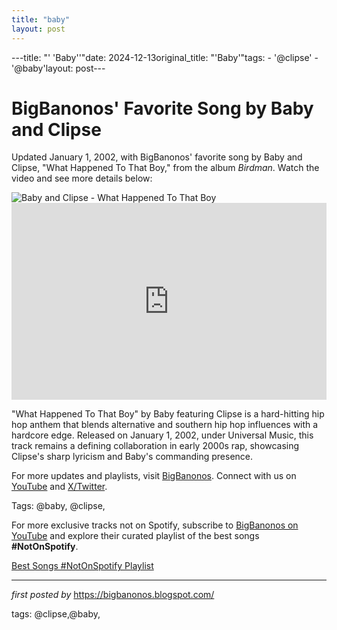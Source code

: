 ```yaml
---
title: "baby"
layout: post
---
```

---title: "' 'Baby''"date: 2024-12-13original_title: "'Baby'"tags:  - '@clipse'  - '@baby'layout: post---<!-- Post Title --><h1 >BigBanonos' Favorite Song by Baby and Clipse</h1> <!-- Introductory Text --><p >Updated January 1, 2002, with BigBanonos' favorite song by Baby and Clipse, "What Happened To That Boy," from the album *Birdman*. Watch the video and see more details below:</p> <!-- Featured Image --><div > <img src="https://i.ytimg.com/vi/MX6rC1krGp0/mqdefault.jpg" alt="Baby and Clipse - What Happened To That Boy" /></div> <!-- YouTube Video Embed --><div > <iframe width="100%" height="315" src="https://www.youtube.com/embed/MX6rC1krGp0" title="Baby ft. Clipse - What Happened To That Boy" frameborder="0" allow="accelerometer; autoplay; clipboard-write; encrypted-media; gyroscope; picture-in-picture; web-share" referrerpolicy="strict-origin-when-cross-origin" allowfullscreen></iframe></div> <!-- Song Information --><div > <p>"What Happened To That Boy" by Baby featuring Clipse is a hard-hitting hip hop anthem that blends alternative and southern hip hop influences with a hardcore edge. Released on January 1, 2002, under Universal Music, this track remains a defining collaboration in early 2000s rap, showcasing Clipse's sharp lyricism and Baby's commanding presence.</p></div> <!-- Footer Links --><div > <p>For more updates and playlists, visit <a href="https://bigbanonos.blogspot.com/" target="_blank">BigBanonos</a>. Connect with us on <a href="https://www.youtube.com/@BigBanonos" target="_blank">YouTube</a> and <a href="https://x.com/bigbanonos" target="_blank">X/Twitter</a>.</p></div> <!-- Tags --><p >Tags: @baby, @clipse,</p><!--Subscribe and Playlist Links--><div>    <p>For more exclusive tracks not on Spotify, subscribe to <a href="https://www.youtube.com/@BigBanonos" target="_blank">BigBanonos on YouTube</a> and explore their curated playlist of the best songs <strong>#NotOnSpotify</strong>.</p>    <p><a href="https://www.youtube.com/playlist?list=PLtuNtuTatqI0kFahUCbtbfenC_ET5O_tr" target="_blank">Best Songs #NotOnSpotify Playlist<br /></a></p></div><hr /><p><em>first posted by</em> <a href="https://bigbanonos.blogspot.com/" rel="noopener" target="_new">https://bigbanonos.blogspot.com/</a></p><p>tags: @clipse,@baby,</p>